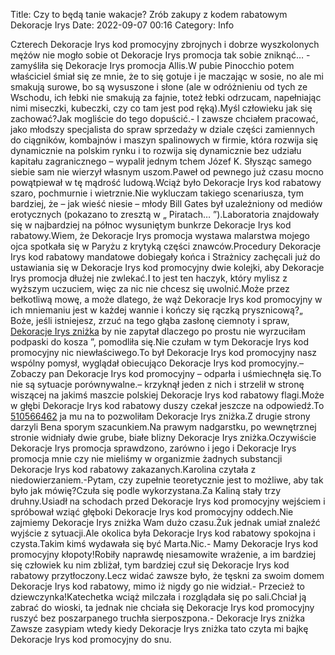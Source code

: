 Title: Czy to będą tanie wakacje? Zrób zakupy z kodem rabatowym Dekoracje Irys
Date: 2022-09-07 00:16
Category: Info

Czterech Dekoracje Irys kod promocyjny zbrojnych i dobrze wyszkolonych mężów nie mogło sobie ot Dekoracje Irys promocja tak sobie zniknąć… - zamyśliła się Dekoracje Irys promocja Allis.W pubie Pinocchio potem właściciel śmiał się ze mnie, że to się gotuje i je maczając w sosie, no ale mi smakują surowe, bo są wysuszone i słone (ale w odróżnieniu od tych ze Wschodu, ich łebki nie smakują za fajnie, toteż łebki odrzucam, napełniając nimi miseczki, kubeczki, czy co tam jest pod ręką).Myśl człowieku jak się zachować?Jak mogliście do tego dopuścić.- I zawsze chciałem pracować, jako młodszy specjalista do spraw sprzedaży w dziale części zamiennych do ciągników, kombajnów i maszyn spalinowych w firmie, która rozwija się dynamicznie na polskim rynku i to rozwija się dynamicznie bez udziału kapitału zagranicznego – wypalił jednym tchem Józef K. Słysząc samego siebie sam nie wierzył własnym uszom.Paweł od pewnego już czasu mocno powątpiewał w tę mądrość ludową.Wciąż było Dekoracje Irys kod rabatowy szaro, pochmurnie i wietrznie.Nie wykluczam takiego scenariusza, tym bardziej, że – jak wieść niesie – młody Bill Gates był uzależniony od mediów erotycznych (pokazano to zresztą w „ Piratach… ”).Laboratoria znajdowały się w najbardziej na północ wysuniętym bunkrze Dekoracje Irys kod rabatowy.Wiem, że Dekoracje Irys promocja wystawa malarstwa mojego ojca spotkała się w Paryżu z krytyką części znawców.Procedury Dekoracje Irys kod rabatowy mandatowe dobiegały końca i Strażnicy zachęcali już do ustawiania się w Dekoracje Irys kod promocyjny dwie kolejki, aby Dekoracje Irys promocja dłużej nie zwlekać.I to jest ten haczyk, który mylisz z wyższym uczuciem, więc za nic nie chcesz się uwolnić.Może przez bełkotliwą mowę, a może dlatego, że wąż Dekoracje Irys kod promocyjny w ich mniemaniu jest w każdej wannie i kończy się rączką prysznicową?„ Boże, jeśli istniejesz, zrzuć na tego głąba zasłonę ciemnoty i spraw, [Dekoracje Irys zniżka](https://promki.pl/kody-rabatowe/dekoracje-irys) by nie zapytał dlaczego po prostu nie wyrzuciłam podpaski do kosza ”, pomodliła się.Nie czułam w tym Dekoracje Irys kod promocyjny nic niewłaściwego.To był Dekoracje Irys kod promocyjny nasz wspólny pomysł, wyglądał obiecująco Dekoracje Irys kod promocyjny.– Zobaczy pan Dekoracje Irys kod promocyjny – odparła i uśmiechnęła się.To nie są sytuacje porównywalne.– krzyknął jeden z nich i strzelił w stronę wiszącej na jakimś maszcie polskiej Dekoracje Irys kod rabatowy flagi.Może w głębi Dekoracje Irys kod rabatowy duszy czekał jeszcze na odpowiedź.To [510566462](https://telinfo.co/pl/numer/510566462/) ja mu na to pozwoliłam Dekoracje Irys zniżka.Z drugie strony darzyli Bena sporym szacunkiem.Na prawym nadgarstku, po wewnętrznej stronie widniały dwie grube, białe blizny Dekoracje Irys zniżka.Oczywiście Dekoracje Irys promocja sprawdzono, zarówno i jego i Dekoracje Irys promocja mnie czy nie mieliśmy w organizmie żadnych substancji Dekoracje Irys kod rabatowy zakazanych.Karolina czytała z niedowierzaniem.-Pytam, czy zupełnie teoretycznie jest to możliwe, aby tak było jak mówię?Czuła się podle wykorzystana.Za Kaliną stały trzy druhny.Usiadł na schodach przed Dekoracje Irys kod promocyjny wejściem i spróbował wziąć głęboki Dekoracje Irys kod promocyjny oddech.Nie zajmiemy Dekoracje Irys zniżka Wam dużo czasu.Żuk jednak umiał znaleźć wyjście z sytuacji.Ale okolica była Dekoracje Irys kod rabatowy spokojna i czysta.Takim kimś wydawała się być Marta.Nic.- Mamy Dekoracje Irys kod promocyjny kłopoty!Robiły naprawdę niesamowite wrażenie, a im bardziej się człowiek ku nim zbliżał, tym bardziej czuł się Dekoracje Irys kod rabatowy przytłoczony.Lecz widać zawsze było, że tęskni za swoim domem Dekoracje Irys kod rabatowy, mimo iż nigdy go nie widział.- Przecież to dziewczynka!Katechetka wciąż milczała i rozglądała się po sali.Chciał ją zabrać do wioski, ta jednak nie chciała się Dekoracje Irys kod promocyjny ruszyć bez poszarpanego truchła sierposzpona.- Dekoracje Irys zniżka Zawsze zasypiam wtedy kiedy Dekoracje Irys zniżka tato czyta mi bajkę Dekoracje Irys kod promocyjny do snu.
